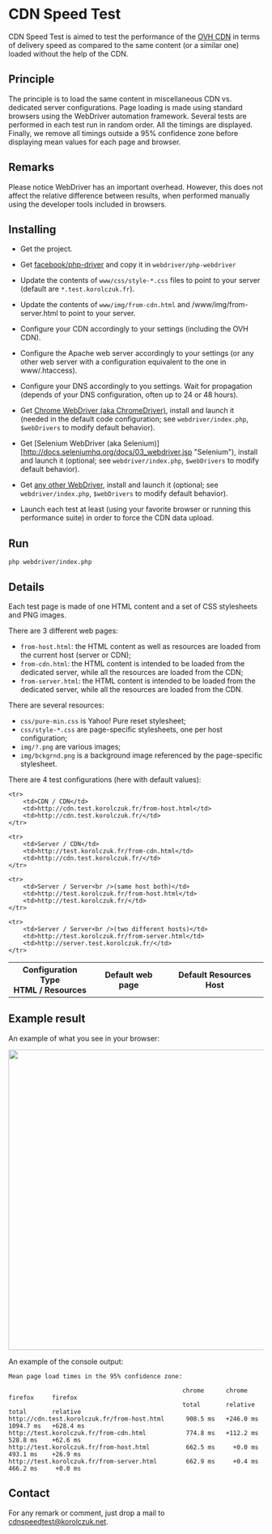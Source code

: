 CDN Speed Test
==============

CDN Speed Test is aimed to test the performance of the [OVH CDN](https://www.ovh.com/fr/cdn/ "OVH Content Delivery
Network") in terms of delivery speed as compared to the same content (or a similar one) loaded without the help of the
CDN.

Principle
---------

The principle is to load the same content in miscellaneous CDN vs. dedicated server configurations. Page loading is made
using standard browsers using the WebDriver automation framework. Several tests are performed in each test run in random
order. All the timings are displayed. Finally, we remove all timings outside a 95% confidence zone before displaying
mean values for each page and browser.

Remarks
-------

Please notice WebDriver has an important overhead. However, this does not affect the relative difference between
results, when performed manually using the developer tools included in browsers.

Installing
----------

- Get the project.

- Get [facebook/php-driver](https://github.com/facebook/php-webdriver "php-webdriver") and copy it in
  `webdriver/php-webdriver`

- Update the contents of `www/css/style-*.css` files to point to your server (default are `*.test.korolczuk.fr`).

- Update the contents of `www/img/from-cdn.html` and /www/img/from-server.html to point to your server.

- Configure your CDN accordingly to your settings (including the OVH CDN).

- Configure the Apache web server accordingly to your settings (or any other web server with a configuration
  equivalent to the one in www/.htaccess).

- Configure your DNS accordingly to you settings. Wait for propagation (depends of your DNS configuration, often
  up to 24 or 48 hours).

- Get [Chrome WebDriver (aka ChromeDriver)](https://code.google.com/p/chromedriver/ "Chrome WebDriver"), install and
  launch it (needed in the default code configuration; see `webdriver/index.php`, `$webDrivers` to modify default
  behavior).

- Get [Selenium WebDriver (aka Selenium)][http://docs.seleniumhq.org/docs/03_webdriver.jsp "Selenium"), install and
  launch it (optional; see `webdriver/index.php`, `$webDrivers` to modify default behavior).

- Get [any other WebDriver](https://code.google.com/p/selenium/w/list?q=label:WebDriver "Selenium WebDrivers"), install
  and launch it (optional; see `webdriver/index.php`, `$webDrivers` to modify default behavior).

- Launch each test at least (using your favorite browser or running this performance suite) in order to force the CDN
  data upload.

Run
---

    php webdriver/index.php

Details
-------

Each test page is made of one HTML content and a set of CSS stylesheets and PNG images.

There are 3 different web pages:

- `from-host.html`: the HTML content as well as resources are loaded from the current host (server or CDN);
- `from-cdn.html`: the HTML content is intended to be loaded from the dedicated server, while all the resources are
  loaded from the CDN;
- `from-server.html`: the HTML content is intended to be loaded from the dedicated server, while all the resources are
  loaded from the CDN.

There are several resources:

- `css/pure-min.css` is Yahoo! Pure reset stylesheet;
- `css/style-*.css` are page-specific stylesheets, one per host configuration;
- `img/?.png` are various images;
- `img/bckgrnd.png` is a background image referenced by the page-specific stylesheet.

There are 4 test configurations (here with default values):

<table>
    <tr>
        <th>Configuration Type<br />HTML / Resources</td>
        <th>Default web page</td>
        <th>Default Resources Host</td>
    </tr>

    <tr>
        <td>CDN / CDN</td>
        <td>http://cdn.test.korolczuk.fr/from-host.html</td>
        <td>http://cdn.test.korolczuk.fr/</td>
    </tr>

    <tr>
        <td>Server / CDN</td>
        <td>http://test.korolczuk.fr/from-cdn.html</td>
        <td>http://cdn.test.korolczuk.fr/</td>
    </tr>

    <tr>
        <td>Server / Server<br />(same host both)</td>
        <td>http://test.korolczuk.fr/from-host.html</td>
        <td>http://test.korolczuk.fr/</td>
    </tr>

    <tr>
        <td>Server / Server<br />(two different hosts)</td>
        <td>http://test.korolczuk.fr/from-server.html</td>
        <td>http://server.test.korolczuk.fr/</td>
    </tr>
</table>


Example result
--------------

An example of what you see in your browser:

<img widht="640" height="593" src="https://raw.github.com/martin1975/cdnspeedtest/master/www/img/screenshot.jpg" />

An example of the console output:

    Mean page load times in the 95% confidence zone:

                                                    chrome      chrome      firefox     firefox
                                                    total       relative    total       relative
    http://cdn.test.korolczuk.fr/from-host.html      908.5 ms   +246.0 ms   1094.7 ms   +628.4 ms
    http://test.korolczuk.fr/from-cdn.html           774.8 ms   +112.2 ms    528.8 ms    +62.6 ms
    http://test.korolczuk.fr/from-host.html          662.5 ms     +0.0 ms    493.1 ms    +26.9 ms
    http://test.korolczuk.fr/from-server.html        662.9 ms     +0.4 ms    466.2 ms     +0.0 ms

Contact
-------

For any remark or comment, just drop a mail to cdnspeedtest@korolczuk.net.